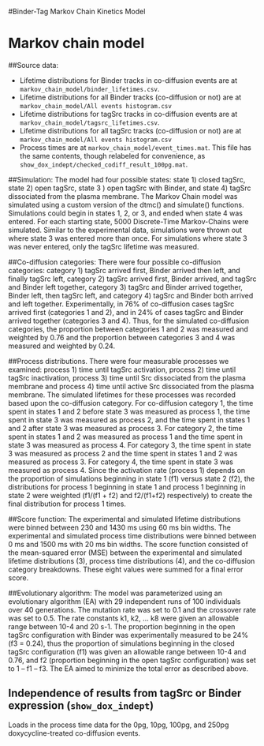 #Binder-Tag Markov Chain Kinetics Model

# Markov chain model

##Source data:
- Lifetime distributions for Binder tracks in co-diffusion events are at `markov_chain_model/binder_lifetimes.csv`.
- Lifetime distributions for all Binder tracks (co-diffusion or not) are at `markov_chain_model/All events histogram.csv`
- Lifetime distributions for tagSrc tracks in co-diffusion events are at `markov_chain_model/tagsrc_lifetimes.csv`.
- Lifetime distributions for all tagSrc tracks (co-diffusion or not) are at `markov_chain_model/All events histogram.csv`
- Process times are at `markov_chain_model/event_times.mat`. This file has the same contents, though relabeled for convenience, as `show_dox_indept/checked_codiff_result_100pg.mat`.

##Simulation:
	The model had four possible states: state 1) closed tagSrc, state 2) open tagSrc, state 3 ) open tagSrc with Binder, and state 4) tagSrc dissociated from the plasma membrane. The Markov Chain model was simulated using a custom version of the dtmc() and simulate() functions. Simulations could begin in states 1, 2, or 3, and ended when state 4 was entered. For each starting state, 5000 Discrete-Time Markov-Chains were simulated. Similar to the experimental data, simulations were thrown out where state 3 was entered more than once. For simulations where state 3 was never entered, only the tagSrc lifetime was measured.

##Co-diffusion categories:
	There were four possible co-diffusion categories: category 1) tagSrc arrived first, Binder arrived then left, and finally tagSrc left, category 2) tagSrc arrived first, Binder arrived, and tagSrc and Binder left together, category 3) tagSrc and Binder arrived together, Binder left, then tagSrc left, and category 4) tagSrc and Binder both arrived and left together. Experimentally, in 76% of co-diffusion cases tagSrc arrived first (categories 1 and 2), and in 24% of cases tagSrc and Binder arrived together (categories 3 and 4). Thus, for the simulated co-diffusion categories, the proportion between categories 1 and 2 was measured and weighted by 0.76 and the proportion between categories 3 and 4 was measured and weighted by 0.24.

##Process distributions.
	There were four measurable processes we examined: process 1) time until tagSrc activation, process 2) time until tagSrc inactivation, process 3) time until Src dissociated from the plasma membrane and process 4) time until active Src dissociated from the plasma membrane.
	The simulated lifetimes for these processes was recorded based upon the co-diffusion category. For co-diffusion category 1, the time spent in states 1 and 2 before state 3 was measured as process 1, the time spent in state 3 was measured as process 2, and the time spent in states 1 and 2 after state 3 was measured as process 3.
	For category 2, the time spent in states 1 and 2 was measured as process 1 and the time spent in state 3 was measured as process 4.
	For category 3, the time spent in state 3 was measured as process 2 and the time spent in states 1 and 2 was measured as process 3.
	For category 4, the time spent in state 3 was measured as process 4.
	Since the activation rate (process 1) depends on the proportion of simulations beginning in state 1 (f1) versus state 2 (f2), the distributions for process 1 beginning in state 1 and process 1 beginning in state 2 were weighted (f1/(f1 + f2) and f2/(f1+f2) respectively) to create the final distribution for process 1 times.

##Score function:
	The experimental and simulated lifetime distributions were binned between 230 and 1430 ms using 60 ms bin widths. The experimental and simulated process time distributions were binned between 0 ms and 1500 ms with 20 ms bin widths.
	The score function consisted of the mean-squared error (MSE) between the experimental and simulated lifetime distributions (3), process time distributions (4), and the  co-diffusion category breakdowns. These eight values were summed for a final error score.

##Evolutionary algorithm:
	The model was parameterized using an evolutionary algorithm (EA) with 29 independent runs of 100 individuals over 40 generations. The mutation rate was set to 0.1 and the crossover rate was set to 0.5. The rate constants k1, k2, … k8 were given an allowable range between 10-4 and 20 s-1. The proportion beginning in the open tagSrc configuration with Binder was experimentally measured to be 24% (f3 = 0.24), thus the proportion of simulations beginning in the closed tagSrc configuration (f1) was given an allowable range between 10-4 and 0.76, and f2 (proportion beginning in the open tagSrc configuration) was set to 1 – f1 – f3. The EA aimed to minimize the total error as described above.

## Independence of results from tagSrc or Binder expression (`show_dox_indept`)
Loads in the process time data for the 0pg, 10pg, 100pg, and 250pg doxycycline-treated co-diffusion events.
